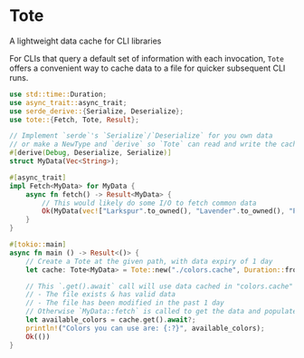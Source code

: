 # Tote

A lightweight data cache for CLI libraries

For CLIs that query a default set of information with each invocation,
`Tote` offers a convenient way to cache data to a file for quicker
subsequent CLI runs.

```rust
use std::time::Duration;
use async_trait::async_trait;
use serde_derive::{Serialize, Deserialize};
use tote::{Fetch, Tote, Result};

// Implement `serde`'s `Serialize`/`Deserialize` for you own data
// or make a NewType and `derive` so `Tote` can read and write the cached data
#[derive(Debug, Deserialize, Serialize)]
struct MyData(Vec<String>);

#[async_trait]
impl Fetch<MyData> for MyData {
    async fn fetch() -> Result<MyData> {
        // This would likely do some I/O to fetch common data
        Ok(MyData(vec!["Larkspur".to_owned(), "Lavender".to_owned(), "Periwinkle".to_owned()]))
    }
}

#[tokio::main]
async fn main () -> Result<()> {
    // Create a Tote at the given path, with data expiry of 1 day
    let cache: Tote<MyData> = Tote::new("./colors.cache", Duration::from_secs(86400));

    // This `.get().await` call will use data cached in "colors.cache" if:
    // - The file exists & has valid data
    // - The file has been modified in the past 1 day
    // Otherwise `MyData::fetch` is called to get the data and populate the cache file
    let available_colors = cache.get().await?;
    println!("Colors you can use are: {:?}", available_colors);
    Ok(())
}
```